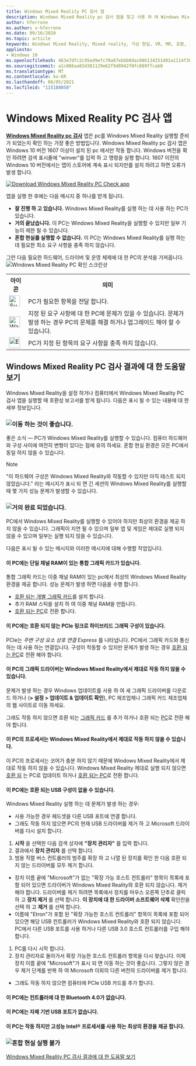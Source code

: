 ```yaml
---
title: Windows Mixed Reality PC 검사 앱
description: Windows Mixed Reality pc 검사 앱을 찾고 사용 하 여 Windows Mixed Reality 헤드셋을 구입 하기 전에 pc의 호환성을 테스트 하는 방법입니다.
author: hferrone
ms.author: v-hferrone
ms.date: 09/16/2020
ms.topic: article
keywords: Windows Mixed Reality, Mixed reality, 가상 현실, VR, MR, 호환, 호환성, PC, 시스템 요구 사항
appliesto:
- Windows 10
ms.openlocfilehash: 463e7dfc2c95ed9efc70a87ebbb0dac08b134251401a1114f3b9a364aa197073
ms.sourcegitcommit: a1c086aa83d381129e62f9d8942f0fc889ffcab0
ms.translationtype: MT
ms.contentlocale: ko-KR
ms.lasthandoff: 08/05/2021
ms.locfileid: "115188050"
---
```

# <a name="windows-mixed-reality-pc-check-app"></a>Windows Mixed Reality PC 검사 앱

**[Windows Mixed Reality pc 검사](https://www.microsoft.com/store/p/windows-mixed-reality-pc-check/9nzvl19n7cnc)** 앱은 pc를 Windows Mixed Reality 실행할 준비가 되었는지 확인 하는 가장 좋은 방법입니다. Windows Mixed Reality pc 검사 앱은 Windows 10 버전 1607 이상이 설치 된 pc 에서만 작동 합니다. Windows 버전을 확인 하려면 검색 표시줄에 "winver"를 입력 하 고 명령을 실행 합니다. 1607 이전의 Windows 10 버전에서는 앱이 스토어에 계속 표시 되지만를 설치 하려고 하면 오류가 발생 합니다.

<a href="https://www.microsoft.com/store/productid/9NZVL19N7CNC"><img alt="Download Windows Mixed Reality PC Check app" src="images/WMR-PC-Check-app.png"/></a>

앱을 실행 한 후에는 다음 메시지 중 하나를 받게 됩니다.

* **잘 진행 하 고 있습니다.** Windows Mixed Reality를 실행 하는 데 사용 하는 PC가 있습니다.
* **거의 끝났습니다.** 이 PC는 Windows Mixed Reality을 실행할 수 있지만 일부 기능이 제한 될 수 있습니다.
* **혼합 현실를 실행할 수 없습니다.** 이 PC는 Windows Mixed Reality를 실행 하는 데 필요한 최소 요구 사항을 충족 하지 않습니다.

그런 다음 필요한 하드웨어, 드라이버 및 운영 체제에 대 한 PC의 분석을 가져옵니다.
![Windows Mixed Reality PC 확인 스크린샷](images/screenshot-mr-pc-check.jpg) 

<table>
<tr>
<th>아이콘</th><th>의미</th>
</tr><tr>
<td> <img alt="Succeeded" width="30" height="30" src="images/glyph-succeeded.png" /></td><td style="vertical-align: middle">PC가 필요한 항목을 전달 합니다.</td>
</tr><tr>
<td> <img alt="Warning" width="30" height="30" src="images/glyph-warning.png" /></td><td style="vertical-align: middle">지정 된 요구 사항에 대 한 PC에 문제가 있을 수 있습니다. 문제가 발생 하는 경우 PC의 문제를 해결 하거나 업그레이드 해야 할 수 있습니다.</td>
</tr><tr>
<td> <img alt="Error" width="30" height="30" src="images/glyph-error.png" /></td><td style="vertical-align: middle">PC가 지정 된 항목의 요구 사항을 충족 하지 않습니다.</td>
</tr>
</table>

## <a name="get-help-with-windows-mixed-reality-pc-check-results"></a>Windows Mixed Reality PC 검사 결과에 대 한 도움말 보기

Windows Mixed Reality을 설정 하거나 컴퓨터에서 Windows Mixed Reality PC 검사 앱을 실행할 때 호환성 보고서를 받게 됩니다. 다음은 표시 될 수 있는 내용에 대 한 세부 정보입니다.

### <a name="youre-good-to-go"></a>![이동 하는 것이 좋습니다.](images/glyph-succeeded.png)

좋은 소식 — PC가 Windows Mixed Reality를 실행할 수 있습니다. 컴퓨터 하드웨어와 구성 사이에 여전히 변형이 있다는 점에 유의 하세요. 혼합 현실 환경은 모든 PC에서 동일 하지 않을 수 있습니다.

>[!NOTE]
>"이 하드웨어 구성은 Windows Mixed Reality와 작동할 수 있지만 아직 테스트 되지 않았습니다." 라는 메시지가 표시 되 면 긴 세션의 Windows Mixed Reality를 실행할 때 몇 가지 성능 문제가 발생할 수 있습니다.

### <a name="youre-nearly-there"></a>![거의 완료 되었습니다.](images/glyph-warning.png)

PC에서 Windows Mixed Reality를 실행할 수 있어야 하지만 최상의 환경을 제공 하지 않을 수 있습니다. 그래픽이 지연 될 수 있으며 일부 앱 및 게임은 제대로 실행 되지 않을 수 있으며 일부는 실행 되지 않을 수 있습니다.

다음은 표시 될 수 있는 메시지와 이러한 메시지에 대해 수행할 작업입니다.

#### <a name="this-pc-has-an-integrated-graphics-card-with-single-channel-ram"></a>이 PC에는 단일 채널 RAM이 있는 통합 그래픽 카드가 있습니다.

통합 그래픽 카드는 이중 채널 RAM이 있는 pc에서 최상의 Windows Mixed Reality 환경을 제공 합니다. 성능 문제가 발생 하면 다음을 수행 합니다.

* [호환 되는 개별 그래픽 카드](windows-mixed-reality-minimum-pc-hardware-compatibility-guidelines.md)를 설치 합니다.
* 추가 RAM 스틱을 설치 하 여 이중 채널 RAM을 만듭니다.
* [호환 되는 PC](https://www.microsoft.com/windows/windows-mixed-reality-devices)로 전환 합니다.

#### <a name="this-pc-has-a-hybrid-graphics-configuration-with-an-incompatible-pcie-link"></a>이 PC에는 호환 되지 않는 PCIe 링크로 하이브리드 그래픽 구성이 있습니다.

PCIe는 *주변 구성 요소 상호 연결 Express* 를 나타냅니다. PC에서 그래픽 카드와 통신 하는 데 사용 하는 연결입니다. 구성이 작동할 수 있지만 문제가 발생 하는 경우 [호환 되는 PC](https://www.microsoft.com/windows/windows-mixed-reality-devices)로 전환 해야 합니다.

#### <a name="this-pcs-graphics-driver-might-not-work-well-with-windows-mixed-reality"></a>이 PC의 그래픽 드라이버는 Windows Mixed Reality에서 제대로 작동 하지 않을 수 있습니다.

문제가 발생 하는 경우 Windows 업데이트를 사용 하 여 새 그래픽 드라이버를 다운로드 하거나 (**> 설정 > 업데이트 & 업데이트 확인**), PC 제조업체나 그래픽 카드 제조업체의 웹 사이트로 이동 하세요.

그래도 작동 하지 않으면 호환 되는 [그래픽 카드](windows-mixed-reality-minimum-pc-hardware-compatibility-guidelines.md) 를 추가 하거나 호환 되는 [PC](https://www.microsoft.com/windows/windows-mixed-reality-devices)로 전환 해야 합니다.

#### <a name="this-pcs-processor-might-not-work-well-with-windows-mixed-reality"></a>이 PC의 프로세서는 Windows Mixed Reality에서 제대로 작동 하지 않을 수 있습니다.

이 PC의 프로세서는 코어가 충분 하지 않기 때문에 Windows Mixed Reality에서 제대로 작동 하지 않을 수 있습니다. Windows Mixed Reality 제대로 실행 되지 않으면 [호환 되](windows-mixed-reality-minimum-pc-hardware-compatibility-guidelines.md) 는 PC로 업데이트 하거나 [호환 되는 PC](https://www.microsoft.com/windows/windows-mixed-reality-devices)로 전환 합니다.

#### <a name="this-pc-might-not-have-a-compatible-usb-configuration"></a>이 PC에는 호환 되는 USB 구성이 없을 수 있습니다.

Windows Mixed Reality 실행 하는 데 문제가 발생 하는 경우:

* 사용 가능한 경우 헤드셋을 다른 USB 포트에 연결 합니다.
* 그래도 작동 하지 않으면 PC의 현재 USB 드라이버를 제거 하 고 Microsoft 드라이버를 다시 설치 합니다.

1. **시작** 을 선택한 다음 검색 상자에 **"장치 관리자"** 를 입력 합니다.
1. 결과에서 **장치 관리자** 를 선택 합니다.
1. 범용 직렬 버스 컨트롤러의 범주를 확장 하 고 나열 된 장치를 확인 한 다음 호환 되지 않는 드라이버를 모두 제거 합니다. 
 * 장치 이름 끝에 "Microsoft"가 없는 "확장 가능 호스트 컨트롤러" 항목이 목록에 포함 되어 있으면 드라이버가 Windows Mixed Reality와 호환 되지 않습니다. 제거 해야 합니다. 드라이버를 제거 하려면 목록에서 장치를 마우스 오른쪽 단추로 클릭 하 고 **장치 제거** 를 선택 합니다. **이 장치에 대 한 드라이버 소프트웨어 삭제** 확인란을 선택 하 고 **제거** 를 선택 합니다.
 * 이름에 "Etron"가 포함 된 "확장 가능한 호스트 컨트롤러" 항목이 목록에 포함 되어 있으면 해당 USB 컨트롤러가 Windows Mixed Reality와 호환 되지 않습니다. PC에서 다른 USB 포트를 사용 하거나 다른 USB 3.0 호스트 컨트롤러를 구입 해야 합니다.
1. PC를 다시 시작 합니다. 
1. 장치 관리자로 돌아가서 확장 가능한 호스트 컨트롤러 항목을 다시 찾습니다. 이제 장치 이름 끝에 "Microsoft"가 표시 되 면 이동 하는 것이 좋습니다. 그렇지 않은 경우 제거 단계를 반복 하 여 Microsoft 이외의 다른 버전의 드라이버를 제거 합니다.
* 그래도 작동 하지 않으면 컴퓨터에 PCIe USB 카드를 추가 합니다.

#### <a name="this-pc-doesnt-have-bluetooth-40-for-controllers"></a>이 PC에는 컨트롤러에 대 한 Bluetooth 4.0가 없습니다.

#### <a name="this-pc-doesnt-have-a-self-powered-usb-port"></a>이 PC에는 자체 기반 USB 포트가 없습니다.

#### <a name="this-pc-should-work-but-youll-have-the-best-experience-with-a-high-performance-intel-processor"></a>이 PC는 작동 하지만 고성능 Intel® 프로세서를 사용 하는 최상의 환경을 제공 합니다.

### <a name="cant-run-mixed-reality"></a>![혼합 현실 실행 불가](images/glyph-error.png)

 [Windows Mixed Reality PC 검사 결과에 대 한 도움말 보기](https://support.microsoft.com/en-us/help/4045777/windows-10-get-help-with-pc-compatibility-in-windows-mixed-reality)

